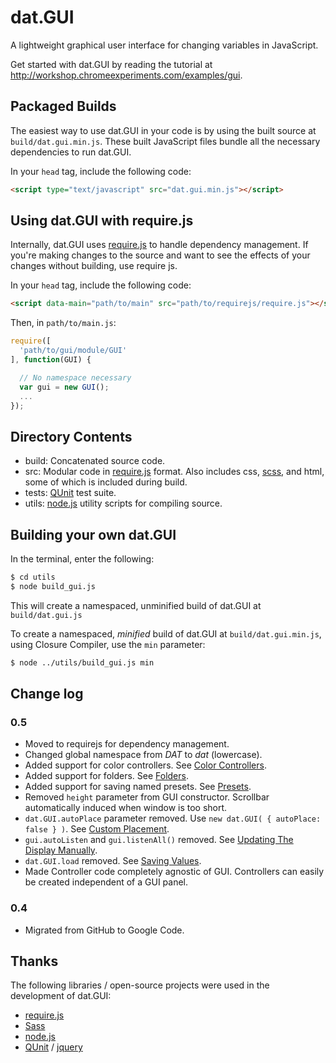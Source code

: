 # dat.GUI

A lightweight graphical user interface for changing variables in JavaScript.

Get started with dat.GUI by reading the tutorial at http://workshop.chromeexperiments.com/examples/gui.



## Packaged Builds

The easiest way to use dat.GUI in your code is by using the built source at `build/dat.gui.min.js`. These built JavaScript files bundle all the necessary dependencies to run dat.GUI.

In your `head` tag, include the following code:

```html
<script type="text/javascript" src="dat.gui.min.js"></script>
```



## Using dat.GUI with require.js

Internally, dat.GUI uses [require.js](http://requirejs.org/) to handle dependency management. If you're making changes to the source and want to see the effects of your changes without building, use require js.

In your `head` tag, include the following code:

```html
<script data-main="path/to/main" src="path/to/requirejs/require.js"></script>
```

Then, in `path/to/main.js`:

```javascript
require([
  'path/to/gui/module/GUI'
], function(GUI) {

  // No namespace necessary
  var gui = new GUI();
  ...
});
```


## Directory Contents

* build: Concatenated source code.
* src: Modular code in [require.js](http://requirejs.org/) format. Also includes css, [scss](http://sass-lang.com/), and html, some of which is included during build.
* tests: [QUnit](https://github.com/jquery/qunit) test suite.
* utils: [node.js](http://nodejs.org/) utility scripts for compiling source.


## Building your own dat.GUI

In the terminal, enter the following:

```sh
$ cd utils
$ node build_gui.js
```

This will create a namespaced, unminified build of dat.GUI at `build/dat.gui.js`

To create a namespaced, _minified_ build of dat.GUI at `build/dat.gui.min.js`, using Closure Compiler, use the `min` parameter:

```sh
$ node ../utils/build_gui.js min
```



## Change log

### 0.5

* Moved to requirejs for dependency management.
* Changed global namespace from *DAT* to *dat* (lowercase).
* Added support for color controllers. See [Color Controllers](http://workshop.chromeexperiments.com/examples/gui/#4--Color-Controllers).
* Added support for folders. See [Folders](http://workshop.chromeexperiments.com/examples/gui/#3--Folders).
* Added support for saving named presets.  See [Presets](http://workshop.chromeexperiments.com/examples/gui/examples/gui/#6--Presets).
* Removed `height` parameter from GUI constructor. Scrollbar automatically induced when window is too short.
* `dat.GUI.autoPlace` parameter removed. Use `new dat.GUI( { autoPlace: false } )`. See [Custom Placement](http://workshop.chromeexperiments.com/examples/gui/#9--Custom-Placement).
* `gui.autoListen` and `gui.listenAll()` removed. See [Updating The Display Manually](http://workshop.chromeexperiments.com/examples/gui/#11--Updating-the-Display-Manually).
* `dat.GUI.load` removed. See [Saving Values](http://workshop.chromeexperiments.com/examples/gui/#5--Saving-Values).
* Made Controller code completely agnostic of GUI. Controllers can easily be created independent of a GUI panel.


### 0.4

* Migrated from GitHub to Google Code.


## Thanks

The following libraries / open-source projects were used in the development of dat.GUI:

* [require.js](http://requirejs.org/)
* [Sass](http://sass-lang.com/)
* [node.js](http://nodejs.org/)
* [QUnit](https://github.com/jquery/qunit) / [jquery](http://jquery.com/)


